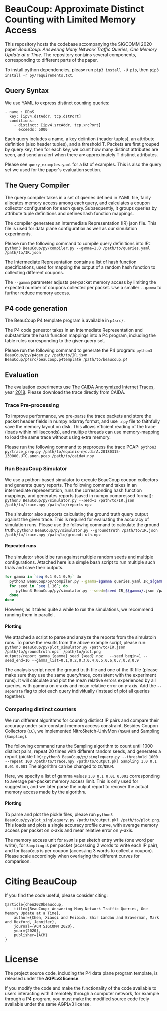 # BeauCoup: Approximate Distinct Counting with Limited Memory Access

This repository hosts the codebase accompanying the SIGCOMM 2020 paper *BeauCoup: Answering Many Network Traffic Queries, One Memory Update at a Time*. The repository contains several components, corresponding to different parts of the paper.

To install python dependencies, please run `pip3 install -U pip`, then `pip3 install -r py/requirements.txt`.

## Query Syntax

We use YAML to express distinct counting queries:
```
- name : DDoS
  key: [ipv4.dstAddr, tcp.dstPort]
  conditions:
    - distinct: [ipv4.srcAddr, tcp.srcPort]
      exceeds: 5000
```
Each query includes a name, a key defintion (header tuples), an attribute definition (also header tuples), and a threshold T. Packets are first grouped by query key, then for each key, we count how many distinct attributes are seen, and send an alert when there are approximately T distinct attributes.

Please see `query_examples.yaml` for a list of examples. This is also the query set we used for the paper's evaluation section.

## The Query Compiler

The query compiler takes in a set of queries defined in YAML file, fairly allocates memory access among each query, and calculates a coupon collector configuration for each query. Subsequently, it groups queries by attribute tuple definitions and defines hash function mappings.

The compiler generates an Intermediate Representation (IR) json file. This file is used for data plane configuration as well as our simulation experiments.

Please run the following command to compile query definitions into IR:
`python3 BeauCoup/py/compiler.py --gamma=1.0 /path/to/queries.yaml /path/to/IR.json`

The Intermediate Representation contains a list of hash function specifications, used for mapping the output of a random hash function to collecting different coupons. 

The `--gamma` parameter adjusts per-packet memory access by limiting the expected number of coupons collected per packet. Use a smaller `--gamma` to further reduce memory access.


## P4 code generation

The BeauCoup P4 template program is available in `p4src/`.

The P4 code geneator takes in an Intermediate Representation and substantiate the hash function mappings into a P4 program, including the table rules corresponding to the given query set.

Please run the following command to generate the P4 program:
`python3 BeauCoup/py/p4gen.py /path/to/IR.json BeauCoup/p4src/beaucoup.p4template /path/to/beaucoup.p4`


## Evaluation

The evaluation experiments use [The CAIDA Anonymized Internet Traces](https://www.caida.org/data/passive/passive_dataset_download.xml), year [2018](https://data.caida.org/datasets/passive-2018/). Please download the trace directly from CAIDA.

### Trace Pre-processing

To improve performance, we pre-parse the trace packets and store the packet header fields in numpy ndarray format, and use `.npy` file to faithfully save the memory layout on disk. This allows efficient reading of the trace (loads within milliseconds), and multiple threads can use memory-mapping to load the same trace without using extra memory.

Please run the following command to preprocess the trace PCAP:
`python3 py/trace_prep.py /path/to/equinix-nyc.dirA.20180315-130000.UTC.anon.pcap /path/to/caida0.npy`


### Run BeauCoup Simulator

We use a python-based simulator to execute BeauCoup coupon collectors and generate query reports. The following command takes in an intermediate representation, runs the corresponding hash function mappings, and generates reports (saved in numpy compressed format):
`python3 BeauCoup/py/simulator.py --seed=1 /path/to/IR.json /path/to/trace.npy /path/to/reports.npz`

The simulator also supports calculating the ground truth query output against the given trace. This is required for evaluating the accuracy of simulation runs. Please use the following command to calculate the ground truth.
`python3 BeauCoup/py/simulator.py --groundtruth /path/to/IR.json /path/to/trace.npy /path/to/groundtruth.npz`

#### Repeated runs

The simulator should be run against multiple random seeds and multiple configurations. Attached here is a simple bash script to run multiple such trials and save their outputs.
```bash
for gamma in `seq 0.1 0.1 0.9;` do
  python3 BeauCoup/py/compiler.py --gamma=$gamma queries.yaml IR_${gamma}.json
  for seed in `seq 1 16`; do
	 python3 BeauCoup/py/simulator.py --seed=$seed IR_${gamma}.json /path/to/trace.npy outputs/report_gamma_${gamma}_seed_${seed}.npz
  done
done
```
However, as it takes quite a while to run the simulations, we recommend running them in parallel.

#### Plotting

We attached a script to parse and analyze the reports from the simulatoin runs. To parse the results from the above example script, please run:
`python3 BeauCoup/py/plot_simulator.py /path/to/IR.json  /path/to/groundtruth.npz  /path/to/plot.png outputs/report_gamma_{gamma}_seed_{seed}.npz   --seed_begin=1 --seed_end=16 --gamma_list=0.1,0.2,0.3,0.4,0.5,0.6,0.7,0.8,0.9 `

The analysis script need the ground truth file and one of the IR file (please make sure they use the same query/trace, consistent with the experiment runs). It will calculate and plot the mean relative errors experienced by all queries, with gamma on x-axis and mean relative error on y-axis. Add the `--separate` flag to plot each query individually (instead of plot all queries together).

### Comparing distinct counters

We run different algorithms for counting distinct IP pairs and compare their accuracy under sub-constant memory access constraint. Besides Coupon Collectors (`CC`), we implemented NitroSketch-UnivMon (`NSUM`) and Sampling (`Sampling`).

The following command runs the Sampling algorithm to count until 1000 distinct pairs, repeat 20 times with different random seeds, and generates a report (pickle file):
`python3 BeauCoup/py/singlequery.py --threshold 1000 --repeat 100 /path/to/trace.npy /path/to/output.pkl Sampling 1.0 0.1 0.01 0.001`
The algorithm can be changed to `CC`/`NSUM`.

Here, we specify a list of gamma values `1.0 0.1 0.01 0.001` corresponding to average per-packet memory access limit. This is only used for suggestion, and we later parse the output report to recover the actual memory access made by the algorithm.

#### Plotting

To parse and plot the pickle files, please run `python3 BeauCoup/py/plot_singlequery.py /path/to/output.pkl /path/to/plot.png`. This loads and plots a single accuracy profile curve, with average memory access per packet on x-axis and mean relative error on y-axis. 

The memory access unit for `NSUM` is per sketch entry write (one word per write), for `Sampling` is per packet (accessing 2 words to write each IP pair), and for `BeauCoup` is per coupon (accessing 3 words to collect a coupon). Please scale accordingly when overlaying the different curves for comparison.


# Citing BeauCoup

If you find the code useful, please consider citing:

    @article{chen2020beaucoup,
        title={BeauCoup: Answering Many Network Traffic Queries, One Memory Update at a Time},
        author={Chen, Xiaoqi and Feibish, Shir Landau and Braverman, Mark and Rexford, Jennifer},
        journal={ACM SIGCOMM 2020},
        year={2020},
        publisher={ACM}
    }

# License
The project source code, including the P4 data plane program template, is released under the **AGPLv3 license**. 

If you modify the code and make the functionality of the code available to users interacting with it remotely through a computer network, for example through a P4 program, you must make the modified source code feely available under the same AGPLv3 license.
